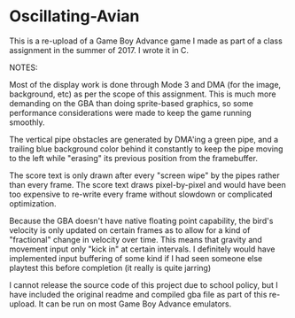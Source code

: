 # Oscillating-Avian

This is a re-upload of a Game Boy Advance game I made as part of a class assignment in the summer of 2017. I wrote it in C.


NOTES:

Most of the display work is done through Mode 3 and DMA (for the image, background, etc) as per the scope of this assignment. This is much more demanding on the GBA than doing sprite-based graphics, so some performance considerations were made to keep the game running smoothly.


The vertical pipe obstacles are generated by DMA'ing a green pipe, and a trailing blue background color behind it constantly to keep the pipe moving to the left while "erasing" its previous position from the framebuffer.


The score text is only drawn after every "screen wipe" by the pipes rather than every frame. The score text draws pixel-by-pixel and would have been too expensive to re-write every frame without slowdown or complicated optimization.


Because the GBA doesn't have native floating point capability, the bird's velocity is only updated on certain frames as to allow for a kind of "fractional" change in velocity over time. This means that gravity and movement input only "kick in" at certain intervals. I definitely would have implemented input buffering of some kind if I had seen someone else playtest this before completion (it really is quite jarring)


I cannot release the source code of this project due to school policy, but I have included the original readme and compiled gba file as part of this re-upload. It can be run on most Game Boy Advance emulators.